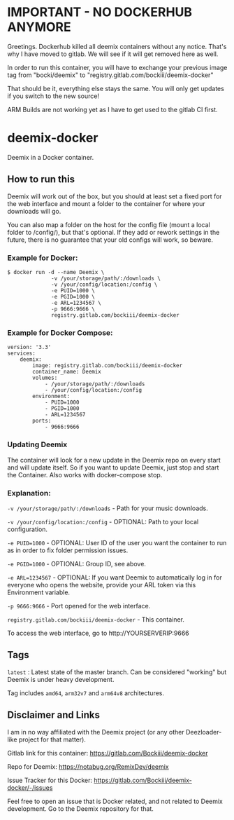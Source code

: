 # IMPORTANT - NO DOCKERHUB ANYMORE

Greetings. Dockerhub killed all deemix containers without any notice. That's why I have moved to gitlab. We will see if it will get removed here as well.

In order to run this container, you will have to exchange your previous image tag from "bocki/deemix" to "registry.gitlab.com/bockiii/deemix-docker"

That should be it, everything else stays the same. You will only get updates if you switch to the new source!

ARM Builds are not working yet as I have to get used to the gitlab CI first.


# deemix-docker

Deemix in a Docker container.

## How to run this

Deemix will work out of the box, but you should at least set a fixed port for the web interface and mount a folder to the container for where your downloads will go.

You can also map a folder on the host for the config file (mount a local folder to /config/), but that's optional. If they add or rework settings in the future, there is no guarantee that your old configs will work, so beware.

### Example for Docker:
```
$ docker run -d --name Deemix \
              -v /your/storage/path/:/downloads \
              -v /your/config/location:/config \
              -e PUID=1000 \
              -e PGID=1000 \
              -e ARL=1234567 \
              -p 9666:9666 \
              registry.gitlab.com/bockiii/deemix-docker
```

### Example for Docker Compose:
```
version: '3.3'
services:
    deemix:
	    image: registry.gitlab.com/bockiii/deemix-docker
        container_name: Deemix
        volumes:
            - /your/storage/path/:/downloads
            - /your/config/location:/config
        environment:
            - PUID=1000
            - PGID=1000
            - ARL=1234567
        ports:
            - 9666:9666
```

### Updating Deemix

The container will look for a new update in the Deemix repo on every start and will update itself. So if you want to update Deemix, just stop and start the Container. Also works with docker-compose stop.

### Explanation:

`-v /your/storage/path/:/downloads`     - Path for your music downloads.

`-v /your/config/location:/config`      - OPTIONAL: Path to your local configuration.

`-e PUID=1000`                          - OPTIONAL: User ID of the user you want the container to run as in order to fix folder permission issues.

`-e PGID=1000`                          - OPTIONAL: Group ID, see above.

`-e ARL=1234567`                        - OPTIONAL: If you want Deemix to automatically log in for everyone who opens the website, provide your ARL token via this Environment variable.

`-p 9666:9666`                          - Port opened for the web interface.

`registry.gitlab.com/bockiii/deemix-docker`                          - This container.

To access the web interface, go to http://YOURSERVERIP:9666 

## Tags

`latest`                : Latest state of the master branch. Can be considered "working" but Deemix is under heavy development.

Tag includes `amd64`, `arm32v7` and `arm64v8` architectures.

## Disclaimer and Links

I am in no way affiliated with the Deemix project (or any other Deezloader-like project for that matter).

Gitlab link for this container: https://gitlab.com/Bockiii/deemix-docker

Repo for Deemix: https://notabug.org/RemixDev/deemix

Issue Tracker for this Docker: https://gitlab.com/Bockiii/deemix-docker/-/issues


Feel free to open an issue that is Docker related, and not related to Deemix development. Go to the Deemix repository for that.
